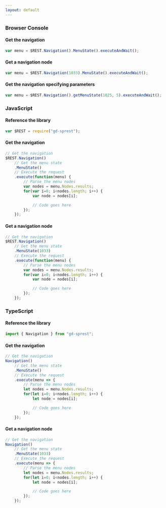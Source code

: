 ```yaml
---
layout: default
---
```

### Browser Console

#### Get the navigation

```js
var menu = $REST.Navigation().MenuState().executeAndWait();
```

#### Get a navigation node

```js
var menu = $REST.Navigation(1033).MenuState().executeAndWait();
```

#### Get the navigation specifying parameters

```js
var menu = $REST.Navigation().getMenuState(1025, 5).executeAndWait();
```
### JavaScript

#### Reference the library

```js
var $REST = require("gd-sprest");
```

#### Get the navigation

```js
// Get the navigation
$REST.Navigation()
    // Get the menu state
    .MenuState()
    // Execute the request
    .execute(function(menu) {
        // Parse the menu nodes
        var nodes = menu.Nodes.results;
        for(var i=0; i<nodes.length; i++) {
            var node = nodes[i];

            // Code goes here
        });
    });
```

#### Get a navigation node

```js
// Get the navigation
$REST.Navigation()
    // Get the menu state
    .MenuState(1033)
    // Execute the request
    .execute(function(menu) {
        // Parse the menu nodes
        var nodes = menu.Nodes.results;
        for(var i=0; i<nodes.length; i++) {
            var node = nodes[i];

            // Code goes here
        });
    });
```

### TypeScript

#### Reference the library

```ts
import { Navigation } from "gd-sprest";
```

#### Get the navigation

```ts
// Get the navigation
Navigation()
    // Get the menu state
    .MenuState()
    // Execute the request
    .execute(menu => {
        // Parse the menu nodes
        let nodes = menu.Nodes.results;
        for(let i=0; i<nodes.length; i++) {
            let node = nodes[i];

            // Code goes here
        });
    });
```

#### Get a navigation node

```ts
// Get the navigation
Navigation()
    // Get the menu state
    .MenuState(1033)
    // Execute the request
    .execute(menu => {
        // Parse the menu nodes
        let nodes = menu.Nodes.results;
        for(let i=0; i<nodes.length; i++) {
            let node = nodes[i];

            // Code goes here
        });
    });
```